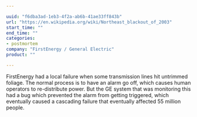 ```yaml
---

uuid: "f6dba3ad-1eb3-4f2a-ab6b-41ae33ff843b"
url: "https://en.wikipedia.org/wiki/Northeast_blackout_of_2003"
start_time: ""
end_time: ""
categories:
- postmortem
company: "FirstEnergy / General Electric"
product: ""

---
```


FirstEnergy had a local failure when some transmission lines hit untrimmed foliage. The normal process is to have an alarm go off, which causes human operators to re-distribute power. But the GE system that was monitoring this had a bug which prevented the alarm from getting triggered, which eventually caused a cascading failure that eventually affected 55 million people.
